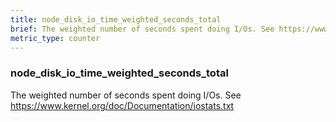 ```yaml
---
title: node_disk_io_time_weighted_seconds_total
brief: The weighted number of seconds spent doing I/Os. See https://www.kernel.org/doc/Documentation/iostats.txt
metric_type: counter
---
```

### node_disk_io_time_weighted_seconds_total

The weighted number of seconds spent doing I/Os. See https://www.kernel.org/doc/Documentation/iostats.txt